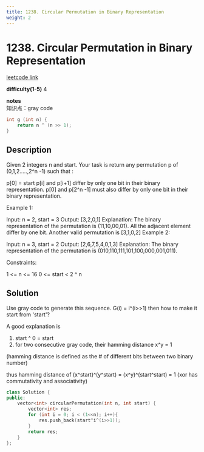 ```yaml
---
title: 1238. Circular Permutation in Binary Representation
weight: 2
---
```

# 1238. Circular Permutation in Binary Representation
[leetcode link](https://leetcode.com/problems/circular-permutation-in-binary-representation/)

**difficulty(1-5)** 
4

**notes**   
知识点：gray code
```c++
int g (int n) {
    return n ^ (n >> 1);
}
```

## Description

Given 2 integers n and start. Your task is return any permutation p of (0,1,2.....,2^n -1) such that :

p[0] = start
p[i] and p[i+1] differ by only one bit in their binary representation.
p[0] and p[2^n -1] must also differ by only one bit in their binary representation.
 

Example 1:

Input: n = 2, start = 3
Output: [3,2,0,1]
Explanation: The binary representation of the permutation is (11,10,00,01). 
All the adjacent element differ by one bit. Another valid permutation is [3,1,0,2]
Example 2:

Input: n = 3, start = 2
Output: [2,6,7,5,4,0,1,3]
Explanation: The binary representation of the permutation is (010,110,111,101,100,000,001,011).
 

Constraints:

1 <= n <= 16
0 <= start < 2 ^ n

## Solution

Use gray code to generate this sequence. G(i) = i^(i>>1)
then how to make it start from 'start'? 

A good explanation is 

1. start ^ 0 = start
2. for two consecutive gray code, their hamming distance x^y = 1 

(hamming distance is defined as the # of different bits between two binary number)

thus hamming distance of (x^start)^(y^start) = (x^y)^(start^start) = 1
(xor has commutativity and associativity)

```c++
class Solution {
public:
    vector<int> circularPermutation(int n, int start) {
        vector<int> res;
        for (int i = 0; i < (1<<n); i++){
            res.push_back(start^i^(i>>1));
        }
        return res;
    }
};
```


